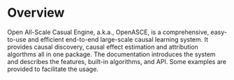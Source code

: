 # Overview

Open All-Scale Casual Engine, a.k.a., OpenASCE, is a comprehensive, easy-to-use and efficient end-to-end large-scale causal learning system. It provides causal discovery, causal effect estimation and attribution algorthms all in one package. The documentation introduces the system and describes the features, built-in algorithms, and API. Some examples are provided to facilitate the usage.
